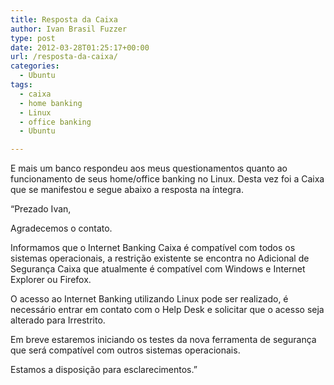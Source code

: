 ```yaml
---
title: Resposta da Caixa
author: Ivan Brasil Fuzzer
type: post
date: 2012-03-28T01:25:17+00:00
url: /resposta-da-caixa/
categories:
  - Ubuntu
tags:
  - caixa
  - home banking
  - Linux
  - office banking
  - Ubuntu

---
```

E mais um banco respondeu aos meus questionamentos quanto ao funcionamento de seus home/office banking no Linux. Desta vez foi a Caixa que se manifestou e segue abaixo a resposta na íntegra.

&#8220;Prezado Ivan,
  
Agradecemos o contato.

Informamos que o Internet Banking Caixa é compatível com todos os sistemas operacionais, a restrição existente se encontra no Adicional de Segurança Caixa que atualmente é compatível com Windows e Internet Explorer ou Firefox.

O acesso ao Internet Banking utilizando Linux pode ser realizado, é necessário entrar em contato com o Help Desk e solicitar que o acesso seja alterado para Irrestrito.

Em breve estaremos iniciando os testes da nova ferramenta de segurança que será compatível com outros sistemas operacionais.

Estamos a disposição para esclarecimentos.&#8221;